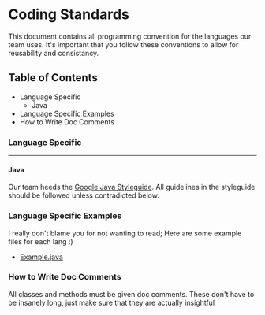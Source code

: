 # Coding Standards
This document contains all programming convention for the languages our team uses. It's important that you follow these conventions to allow for reusability and consistancy.

## Table of Contents
* Language Specific
    * Java
* Language Specific Examples
* How to Write Doc Comments

### Language Specific
---
#### Java
Our team heeds the [Google Java Styleguide](https://google.github.io/styleguide/javaguide.html). All guidelines in the styleguide should be followed unless contradicted below.

### Language Specific Examples
I really don't blame you for not wanting to read; Here are some example files for each lang :)
* [Example.java](./Examples/Example.java)

### How to Write Doc Comments
All classes and methods must be given doc comments. These don't have to be insanely long, just make sure that they are actually insightful